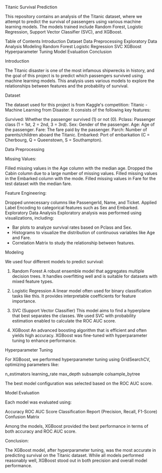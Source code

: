 Titanic Survival Prediction

This repository contains an analysis of the Titanic dataset, where we attempt to predict the survival of passengers using various machine learning models. The models trained include Random Forest, Logistic Regression, Support Vector Classifier (SVC), and XGBoost.

Table of Contents
Introduction
Dataset
Data Preprocessing
Exploratory Data Analysis
Modeling
Random Forest
Logistic Regression
SVC
XGBoost
Hyperparameter Tuning
Model Evaluation
Conclusion

Introduction

The Titanic disaster is one of the most infamous shipwrecks in history, and the goal of this project is to predict which passengers survived using machine learning models. This analysis uses various models to explore the relationships between features and the probability of survival.

Dataset

The dataset used for this project is from Kaggle's competition: Titanic - Machine Learning from Disaster. It consists of the following key features:

Survived: Whether the passenger survived (1) or not (0).
Pclass: Passenger class (1 = 1st, 2 = 2nd, 3 = 3rd).
Sex: Gender of the passenger.
Age: Age of the passenger.
Fare: The fare paid by the passenger.
Parch: Number of parents/children aboard the Titanic.
Embarked: Port of embarkation (C = Cherbourg, Q = Queenstown, S = Southampton).

Data Preprocessing

Missing Values:

Filled missing values in the Age column with the median age.
Dropped the Cabin column due to a large number of missing values.
Filled missing values in the Embarked column with the mode.
Filled missing values in Fare for the test dataset with the median fare.

Feature Engineering:

Dropped unnecessary columns like PassengerId, Name, and Ticket.
Applied Label Encoding to categorical features such as Sex and Embarked.
Exploratory Data Analysis
Exploratory analysis was performed using visualizations, including:
- Bar plots to analyze survival rates based on Pclass and Sex.
- Histograms to visualize the distribution of continuous variables like Age and Fare.
- Correlation Matrix to study the relationship between features.

Modeling

We used four different models to predict survival:

1. Random Forest
A robust ensemble model that aggregates multiple decision trees. It handles overfitting well and is suitable for datasets with mixed feature types.

2. Logistic Regression
A linear model often used for binary classification tasks like this. It provides interpretable coefficients for feature importance.

3. SVC (Support Vector Classifier)
This model aims to find a hyperplane that best separates the classes. We used SVC with probability estimation enabled to calculate the ROC AUC score.

4. XGBoost
An advanced boosting algorithm that is efficient and often yields high accuracy. XGBoost was fine-tuned with hyperparameter tuning to enhance performance.

Hyperparameter Tuning

For XGBoost, we performed hyperparameter tuning using GridSearchCV, optimizing parameters like:

n_estimators
learning_rate
max_depth
subsample
colsample_bytree

The best model configuration was selected based on the ROC AUC score.

Model Evaluation

Each model was evaluated using:

Accuracy
ROC AUC Score
Classification Report (Precision, Recall, F1-Score)
Confusion Matrix

Among the models, XGBoost provided the best performance in terms of both accuracy and ROC AUC score.

Conclusion:

The XGBoost model, after hyperparameter tuning, was the most accurate in predicting survival on the Titanic dataset. While all models performed reasonably well, XGBoost stood out in both precision and overall model performance.
